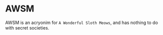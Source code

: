 # AWSM

AWSM is an acryonim for `A Wonderful Sloth Meows`, and has nothing to do with secret societies. 

